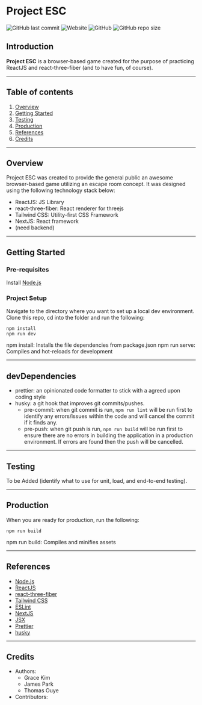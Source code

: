 # Project ESC

![GitHub last commit](https://img.shields.io/github/last-commit/parkj009/project-esc?logo=Github&style=plastic)
![Website](https://img.shields.io/website?down_message=offline&style=plastic&up_color=green&url=https%3A%2F%2Fprojectesc.io)
![GitHub](https://img.shields.io/github/license/parkj009/project-esc?style=plastic)
![GitHub repo size](https://img.shields.io/github/repo-size/parkj009/project-esc?style=plastic)

## Introduction

**Project ESC** is a browser-based game created for the purpose of practicing ReactJS and react-three-fiber (and to have fun, of course).

---

## Table of contents

1. [Overview](#overview)
2. [Getting Started](#getting-started)
3. [Testing](#testing)
4. [Production](#production)
5. [References](#references)
6. [Credits](#credits)

---

## Overview

Project ESC was created to provide the general public an awesome browser-based game utilizing an escape room concept. It was designed using the following technology stack below:

- ReactJS: JS Library
- react-three-fiber: React renderer for threejs
- Tailwind CSS: Utility-first CSS Framework
- NextJS: React framework
- (need backend)

---

## Getting Started

### Pre-requisites

Install [Node.js](https://nodejs.org/en/)

### Project Setup

Navigate to the directory where you want to set up a local dev environment. Clone this repo, cd into the folder and run the following:

```
npm install
npm run dev
```

npm install: Installs the file dependencies from package.json
npm run serve: Compiles and hot-reloads for development

---

## devDependencies

- prettier: an opinionated code formatter to stick with a agreed upon coding style
- husky: a git hook that improves git commits/pushes.
  - pre-commit: when git commit is run, `npm run lint` will be run first to identify any errors/issues within the code and will cancel the commit if it finds any.
  - pre-push: when git push is run, `npm run build` will be run first to ensure there are no errors in building the application in a production environment. If errors are found then the push will be cancelled.

---

## Testing

To be Added (identify what to use for unit, load, and end-to-end testing).

---

## Production

When you are ready for production, run the following:

```
npm run build
```

npm run build: Compiles and minifies assets

---

## References

- [Node.js](https://nodejs.org/en/about/)
- [ReactJS](https://reactjs.org/)
- [react-three-fiber](https://github.com/pmndrs/react-three-fiber)
- [Tailwind CSS](https://tailwindcss.com/)
- [ESLint](https://eslint.org/)
- [NextJS](https://nextjs.org/learn/foundations/about-nextjs/what-is-nextjs)
- [JSX](https://reactjs.org/docs/introducing-jsx.html)
- [Prettier](https://prettier.io/)
- [husky](https://github.com/typicode/husky)

---

## Credits

- Authors:
  - Grace Kim
  - James Park
  - Thomas Ouye
- Contributors:
